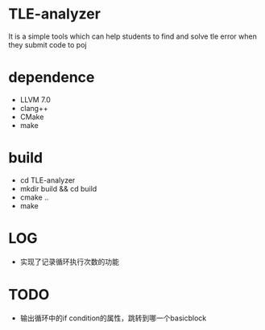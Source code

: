 # TLE-analyzer
It is a simple tools which can help students to find and solve tle error when they submit code to poj

# dependence
* LLVM 7.0
* clang++
* CMake
* make

# build
* cd TLE-analyzer
* mkdir build && cd build
* cmake ..
* make

# LOG
* 实现了记录循环执行次数的功能

# TODO
* 输出循环中的if condition的属性，跳转到哪一个basicblock
